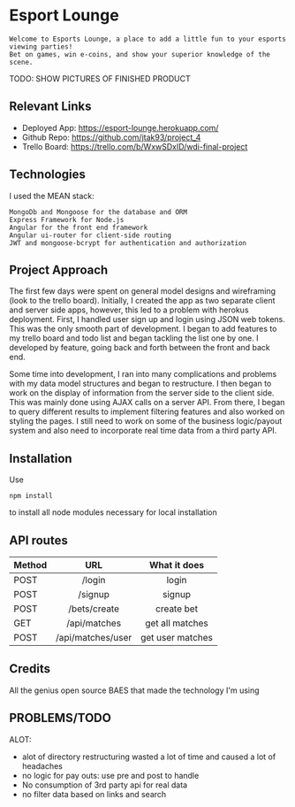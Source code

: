 # Esport Lounge
```
Welcome to Esports Lounge, a place to add a little fun to your esports viewing parties!
Bet on games, win e-coins, and show your superior knowledge of the scene.
```
TODO: SHOW PICTURES OF FINISHED PRODUCT

## Relevant Links

- Deployed App: https://esport-lounge.herokuapp.com/
- Github Repo: https://github.com/jtak93/project_4
- Trello Board: https://trello.com/b/WxwSDxID/wdi-final-project


## Technologies
I used the MEAN stack:
```
MongoDb and Mongoose for the database and ORM
Express Framework for Node.js
Angular for the front end framework
Angular ui-router for client-side routing
JWT and mongoose-bcrypt for authentication and authorization

```

## Project Approach
The first few days were spent on general model designs and wireframing (look to the
trello board). Initially, I created the app as two separate client and server side apps,
however, this led to a problem with herokus deployment. First, I handled user sign up and login
using JSON web tokens. This was the only smooth part of development. I began to add features to my trello board and todo list and began tackling the list one by one. I developed by feature, going back and forth between the front and back end.

Some time into development, I ran into many complications and problems with my data model structures and began to restructure. I then began to work on the display of information from the
server side to the client side. This was mainly done using AJAX calls on a server API. From there, I began to query different results to implement filtering features and also worked on styling the
pages. I still need to work on some of the business logic/payout system and also need to incorporate real time data from a third party API.

## Installation
Use 
```
npm install
```
to install all node modules necessary for local installation

## API routes
| Method        |          URL        |    What it does    |
| ------------- |:-------------------:|:------------------:|
|     POST      |      /login         |    login           |
|     POST      |      /signup        |    signup          |
|     POST      |    /bets/create     |    create bet      |
|     GET       |    /api/matches     |  get all matches   |
|     POST      |  /api/matches/user  |  get user matches  |

## Credits
All the genius open source BAES that made the technology I'm using

## PROBLEMS/TODO
ALOT:
<br/>
- alot of directory restructuring wasted a lot of time and caused a lot of headaches
- no logic for pay outs: use pre and post to handle
- No consumption of 3rd party api for real data
- no filter data based on links and search

